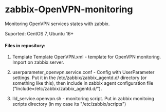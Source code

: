 # zabbix-OpenVPN-monitoring
Monitoring OpenVPN services states with zabbix.

Suported: CentOS 7, Ubuntu 16+

#### Files in repository:
1) Template Template OpenVPN.xml - template for OpenVPN monitoring. Import on zabbix server.

2) userparameter_openvpn.service.conf - Config with UserParameter settings. Put it in the /etc/zabbix/zabbix_agentd.d/ directory (or something like this), then include in zabbix agent configuration file ("Include=/etc/zabbix/zabbix_agentd.d/").

4) lld_service.openvpn.sh - monitoring script. Put in zabbix monitoing scripts directory (in my case its "/etc/zabbix/scripts")

